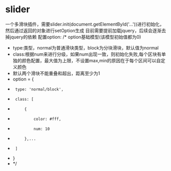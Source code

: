 # slider
一个多滑块插件，需要slider.init(document.getElementById('...'))进行初始化，然后通过返回的对象进行setOption生成
目前需要提前加载jquery，后续会逐渐去掉jquery的依赖
配置option:
/* option基础模型(该模型初始值都为0)
 * type:类型，normal为普通滑块类型，block为分块滑块，默认值为normal
 * class:根据num来进行分级，如果num出现一致，则初始化失败,每个区块有单独的颜色配置，最大值为上限，不设置max,min的原因在于每个区间可以自定义颜色
 * 默认两个滑块不能重叠和超出，距离至少为1
 * option = {
 * 		type: 'normal/block',
 * 		class: [
 * 			{
 * 				color: #fff,
 * 				num: 10
 * 			},...
 * 		]
 * }
 * */
